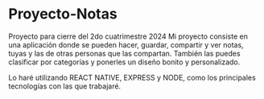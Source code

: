 # Proyecto-Notas
Proyecto para cierre del 2do cuatrimestre 2024
Mi proyecto consiste en una aplicación donde se pueden hacer, guardar, compartir y ver notas, tuyas y las de otras personas que las compartan. También las puedes clasificar por categorías y ponerles un diseño bonito y personalizado.

Lo haré utilizando REACT NATIVE, EXPRESS y NODE, como los principales tecnologías con las que trabajaré.
